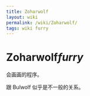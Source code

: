 ```yaml
---
title: Zoharwolf
layout: wiki
permalink: /wiki/Zoharwolf/
tags: wiki furry
---
```


# Zoharwolf*furry*

会画画的程序。

跟 Bulwolf 似乎是不一般的关系。



